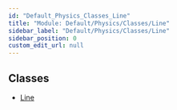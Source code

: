 ```yaml
---
id: "Default_Physics_Classes_Line"
title: "Module: Default/Physics/Classes/Line"
sidebar_label: "Default/Physics/Classes/Line"
sidebar_position: 0
custom_edit_url: null
---
```


## Classes

- [Line](../classes/Default_Physics_Classes_Line.Line.md)
